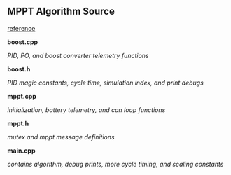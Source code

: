 ## MPPT Algorithm Source

[reference](https://ww1.microchip.com/downloads/en/appnotes/00001521a.pdf)


**boost.cpp**

*PID, PO, and boost converter telemetry functions*

**boost.h**

*PID magic constants, cycle time, simulation index, and print debugs*

**mppt.cpp**

*initialization, battery telemetry, and can loop functions*

**mppt.h**

*mutex and mppt message definitions*

**main.cpp**

*contains algorithm, debug prints, more cycle timing, and scaling constants*
